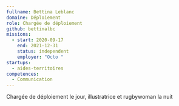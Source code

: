 ```yaml
---
fullname: Bettina Leblanc
domaine: Déploiement
role: Chargée de déploiement
github: bettinalbc
missions:
  - start: 2020-09-17
    end: 2021-12-31
    status: independent
    employer: "Octo "
startups:
  - aides-territoires
competences:
  - Communication
---
```

Chargée de déploiement le jour, illustratrice et rugbywoman la nuit